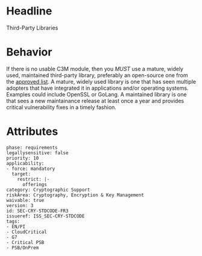 # Headline
Third-Party Libraries

# Behavior

If there is no usable C3M module, then you _MUST_ use a mature, widely
used, maintained third-party library, preferably an open-source one from
the [approved list](https://wwwin-github.cisco.com/CSDL/PSB/blob/master/normative-external/crypto-implementations.md). A mature, widely used library is one that has seen multiple adopters that have integrated it in applications and/or operating systems. Examples could include OpenSSL or GoLang. A maintained library is one that sees a new maintainance release at least once a year and provides critical vulnerability fixes in a timely fashion.

# Attributes

    phase: requirements
    legallysensitive: false
    priority: 10
    applicability:
    - force: mandatory
      target:
        restrict: |-
          offerings
    category: Cryptographic Support
    riskArea: Cryptography, Encryption & Key Management
    waivable: true
    version: 3
    id: SEC-CRY-STDCODE-FR3
    issueref: ISS_SEC-CRY-STDCODE
    tags:
    - EN/PI
    - CloudCritical
    - G7
    - Critical PSB
    - PSB/OnPrem
